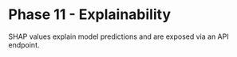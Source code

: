 # Phase 11 - Explainability

SHAP values explain model predictions and are exposed via an API endpoint.
